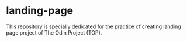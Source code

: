 # landing-page
This repository is specially dedicated for the practice of creating landing page project of The Odin Project (TOP).
